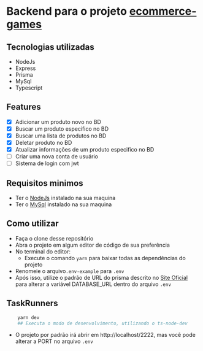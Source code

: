 # Backend para o projeto [ecommerce-games](https://github.com/Vinicius377/ecommerce-games)

## Tecnologias utilizadas

- NodeJs
- Express
- Prisma
- MySql
- Typescript

## Features

- [x] Adicionar um produto novo no BD
- [x] Buscar um produto especifico no BD
- [x] Buscar uma lista de produtos no BD
- [x] Deletar produto no BD
- [x] Atualizar informações de um produto especifico no BD
- [ ] Criar uma nova conta de usuário
- [ ] Sistema de login com jwt

## Requisitos minimos

- Ter o [NodeJs](nodejs.org) instalado na sua maquina
- Ter o [MySql](https://www.mysql.com/downloads/) instalado na sua maquina

## Como utilizar

- Faça o clone desse repositório
- Abra o projeto em algum editor de código de sua preferência
- No terminal do editor:
  - Execute o comando `yarn` para baixar todas as dependências do projeto
- Renomeie o arquivo`.env-example` para `.env`
- Após isso, utilize o padrão de URL do prisma descrito no [Site Oficial](https://www.prisma.io/docs/concepts/database-connectors/mysql#connection-url) para alterar a variável DATABASE_URL dentro do arquivo `.env`

## TaskRunners

```bash
    yarn dev
    ## Executa o modo de desenvolvimento, utilizando o ts-node-dev

```

- O projeto por padrão irá abrir em http://localhost/2222, mas você pode alterar a PORT no arquivo `.env`
